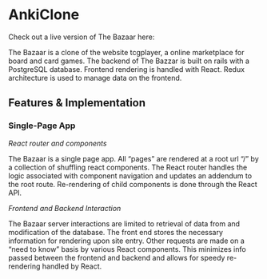 # AnkiClone

Check out a live version of The Bazaar here:

The Bazaar is a clone of the website tcgplayer, a online marketplace for board and card games. The
backend of The Bazzar is built on rails with a PostgreSQL database. Frontend
rendering is handled with React. Redux architecture is used to manage data on the
frontend.

## Features & Implementation

### Single-Page App

*React router and components*

The Bazaar is a single page app. All “pages” are rendered at a root url “/” by a
collection of shuffling react components. The React router handles the logic
associated with component navigation and updates an addendum to the root route.
Re-rendering of child components is done through the React API.

*Frontend and Backend Interaction*

The Bazaar server interactions are limited to retrieval of data from and
modification of the database. The front end stores the necessary information for
rendering upon site entry. Other requests are made on a “need to know” basis by
various React components. This minimizes info passed between the frontend
and backend and allows for speedy re-rendering handled by React.
